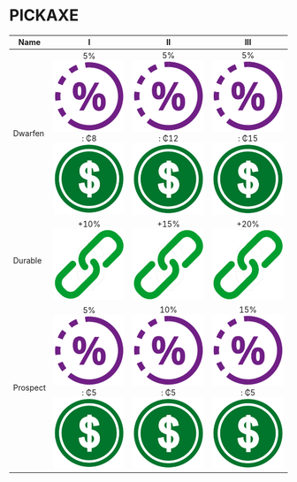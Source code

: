 # PICKAXE



| Name     |                                       I                                       |                                       II                                       |                                       III                                      |
| -------- | :---------------------------------------------------------------------------: | :----------------------------------------------------------------------------: | :----------------------------------------------------------------------------: |
| Dwarfen  | 5% ![](../.gitbook/assets/CHANCE.png) : ₵8 ![](../.gitbook/assets/REWARD.png) | 5% ![](../.gitbook/assets/CHANCE.png) : ₵12 ![](../.gitbook/assets/REWARD.png) | 5% ![](../.gitbook/assets/CHANCE.png) : ₵15 ![](../.gitbook/assets/REWARD.png) |
| Durable  |                      +10%![](../.gitbook/assets/DURA.png)                     |                      +15%![](../.gitbook/assets/DURA.png)                      |                      +20%![](../.gitbook/assets/DURA.png)                      |
| Prospect | 5% ![](../.gitbook/assets/CHANCE.png) : ₵5 ![](../.gitbook/assets/REWARD.png) | 10% ![](../.gitbook/assets/CHANCE.png) : ₵5 ![](../.gitbook/assets/REWARD.png) | 15% ![](../.gitbook/assets/CHANCE.png) : ₵5 ![](../.gitbook/assets/REWARD.png) |
